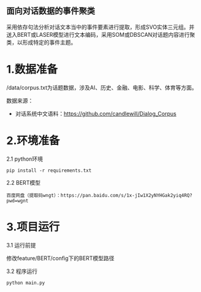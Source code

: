 ## 面向对话数据的事件聚类
采用依存句法分析对话文本当中的事件要素进行提取，形成SVO实体三元组。并送入BERT或LASER模型进行文本编码，采用SOM或DBSCAN对话题内容进行聚类，以形成特定的事件主题。

# 1.数据准备

/data/corpus.txt为话题数据，涉及AI、历史、金融、电影、科学、体育等方面。

数据来源：
- 对话系统中文语料：https://github.com/candlewill/Dialog_Corpus

# 2.环境准备
2.1 python环境
```
pip install -r requirements.txt
```
2.2 BERT模型
```
百度网盘（提取码wngt）：https://pan.baidu.com/s/1x-jIw1X2yNYHGak2yiq4RQ?pwd=wgnt
```

# 3.项目运行
3.1 运行前提

修改feature/BERT/config下的BERT模型路径

3.2 程序运行
```
python main.py
```